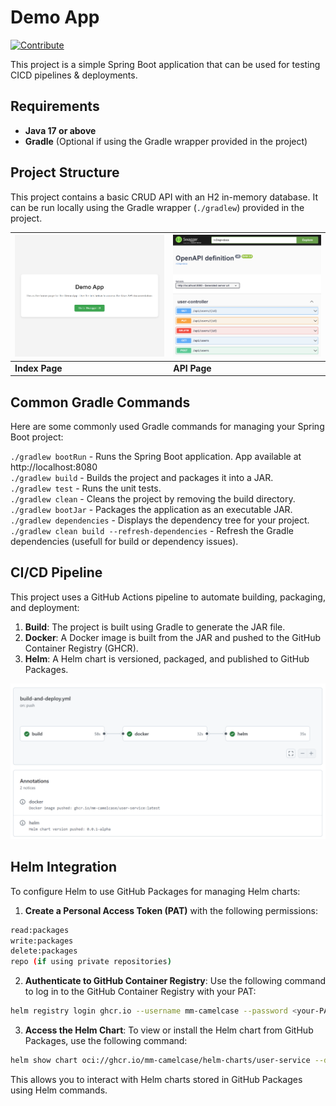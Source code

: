 # Demo App

[![Contribute](https://www.eclipse.org/che/contribute.svg)](https://workspaces.openshift.com#https://github.com/che-incubator/quarkus-api-example)

This project is a simple Spring Boot application that can be used for testing CICD pipelines & deployments.

## Requirements

- **Java 17 or above**
- **Gradle** (Optional if using the Gradle wrapper provided in the project)

## Project Structure

This project contains a basic CRUD API with an H2 in-memory database. It can be run locally using the Gradle wrapper (`./gradlew`) provided in the project.


| ![Index Image](.artifacts/index2.png) | ![Swagger Image](.artifacts/swagger.png) |
|--------------------------------------|------------------------------------------|
| **Index Page**                          | **API Page**                            |


## Common Gradle Commands

Here are some commonly used Gradle commands for managing your Spring Boot project:

``./gradlew bootRun`` - Runs the Spring Boot application. App available at http://localhost:8080   
``./gradlew build`` - Builds the project and packages it into a JAR.  
``./gradlew test`` - Runs the unit tests.  
``./gradlew clean`` - Cleans the project by removing the build directory.  
``./gradlew bootJar`` - Packages the application as an executable JAR.  
``./gradlew dependencies`` - Displays the dependency tree for your project.  
``./gradlew clean build --refresh-dependencies`` - Refresh the Gradle dependencies (usefull for build or dependency issues).  


## CI/CD Pipeline

This project uses a GitHub Actions pipeline to automate building, packaging, and deployment:

1. **Build**: The project is built using Gradle to generate the JAR file.
2. **Docker**: A Docker image is built from the JAR and pushed to the GitHub Container Registry (GHCR).
3. **Helm**: A Helm chart is versioned, packaged, and published to GitHub Packages.

![pipeline](.artifacts/build_deploy.png)


## Helm Integration   

To configure Helm to use GitHub Packages for managing Helm charts:

1. **Create a Personal Access Token (PAT)** with the following permissions:

```bash
read:packages
write:packages
delete:packages
repo (if using private repositories)
```

2. **Authenticate to GitHub Container Registry**: Use the following command to log in to the GitHub Container Registry with your PAT:

```bash
helm registry login ghcr.io --username mm-camelcase --password <your-PAT>
```

3. **Access the Helm Chart**: To view or install the Helm chart from GitHub Packages, use the following command:

```bash
helm show chart oci://ghcr.io/mm-camelcase/helm-charts/user-service --devel
```

This allows you to interact with Helm charts stored in GitHub Packages using Helm commands. 






